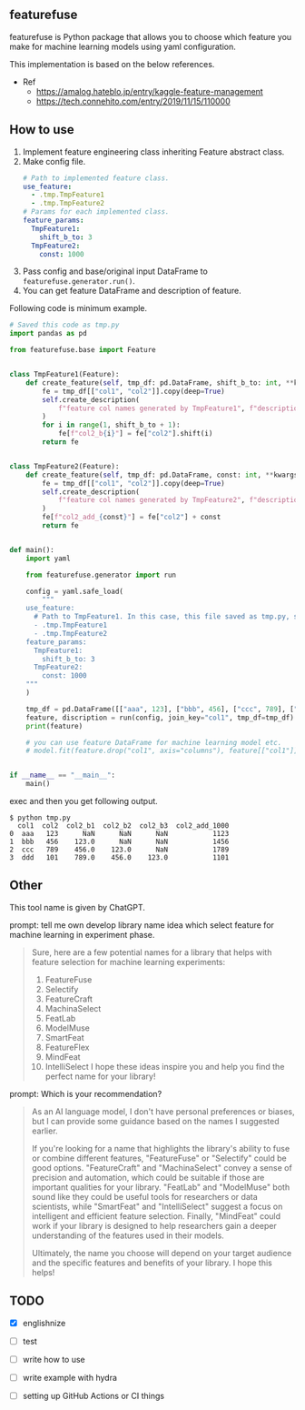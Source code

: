 featurefuse
---

featurefuse is Python package that allows you to choose which feature you make for machine learning models using yaml configuration.

This implementation is based on the below references.

- Ref
  - https://amalog.hateblo.jp/entry/kaggle-feature-management
  - https://tech.connehito.com/entry/2019/11/15/110000

How to use
---

1. Implement feature engineering class inheriting Feature abstract class.
2. Make config file.
    ```yaml
    # Path to implemented feature class.
    use_feature:
      - .tmp.TmpFeature1
      - .tmp.TmpFeature2
    # Params for each implemented class.
    feature_params:
      TmpFeature1:
        shift_b_to: 3
      TmpFeature2:
        const: 1000
    ```
3. Pass config and base/original input DataFrame to `featurefuse.generator.run()`.
4. You can get feature DataFrame and description of feature.

Following code is minimum example.

```python
# Saved this code as tmp.py
import pandas as pd

from featurefuse.base import Feature


class TmpFeature1(Feature):
    def create_feature(self, tmp_df: pd.DataFrame, shift_b_to: int, **kwargs) -> pd.DataFrame:
        fe = tmp_df[["col1", "col2"]].copy(deep=True)
        self.create_description(
            f"feature col names generated by TmpFeature1", f"description of each cols of TmpFeature1"
        )
        for i in range(1, shift_b_to + 1):
            fe[f"col2_b{i}"] = fe["col2"].shift(i)
        return fe


class TmpFeature2(Feature):
    def create_feature(self, tmp_df: pd.DataFrame, const: int, **kwargs) -> pd.DataFrame:
        fe = tmp_df[["col1", "col2"]].copy(deep=True)
        self.create_description(
            f"feature col names generated by TmpFeature2", f"description of each cols of TmpFeature2"
        )
        fe[f"col2_add_{const}"] = fe["col2"] + const
        return fe


def main():
    import yaml

    from featurefuse.generator import run

    config = yaml.safe_load(
        """
    use_feature:
      # Path to TmpFeature1. In this case, this file saved as tmp.py, so path is .tmp.TmpFeature1
      - .tmp.TmpFeature1
      - .tmp.TmpFeature2
    feature_params:
      TmpFeature1:
        shift_b_to: 3
      TmpFeature2:
        const: 1000
    """
    )

    tmp_df = pd.DataFrame([["aaa", 123], ["bbb", 456], ["ccc", 789], ["ddd", 101]], columns=["col1", "col2"])
    feature, discription = run(config, join_key="col1", tmp_df=tmp_df)
    print(feature)

    # you can use feature DataFrame for machine learning model etc.
    # model.fit(feature.drop("col1", axis="columns"), feature[["col1"]])


if __name__ == "__main__":
    main()
```

exec and then you get following output.

```text
$ python tmp.py
  col1  col2  col2_b1  col2_b2  col2_b3  col2_add_1000
0  aaa   123      NaN      NaN      NaN           1123
1  bbb   456    123.0      NaN      NaN           1456
2  ccc   789    456.0    123.0      NaN           1789
3  ddd   101    789.0    456.0    123.0           1101
```


Other
---

This tool name is given by ChatGPT.

prompt: tell me own develop library name idea which select feature for machine learning in experiment phase.

> Sure, here are a few potential names for a library that helps with feature selection for machine learning experiments:
> 1. FeatureFuse
> 2. Selectify
> 3. FeatureCraft
> 4. MachinaSelect
> 5. FeatLab
> 6. ModelMuse
> 7. SmartFeat
> 8. FeatureFlex
> 9. MindFeat
> 10. IntelliSelect
> I hope these ideas inspire you and help you find the perfect name for your library!

prompt: Which is your recommendation?

> As an AI language model, I don't have personal preferences or biases, but I can provide some guidance based on the names I suggested earlier.
>
> If you're looking for a name that highlights the library's ability to fuse or combine different features, "FeatureFuse" or "Selectify" could be good options. "FeatureCraft" and "MachinaSelect" convey a sense of precision and automation, which could be suitable if those are important qualities for your library. "FeatLab" and "ModelMuse" both sound like they could be useful tools for researchers or data scientists, while "SmartFeat" and "IntelliSelect" suggest a focus on intelligent and efficient feature selection. Finally, "MindFeat" could work if your library is designed to help researchers gain a deeper understanding of the features used in their models.
>
> Ultimately, the name you choose will depend on your target audience and the specific features and benefits of your library. I hope this helps!


TODO
---

- [x] englishnize
- [ ] test
- [ ] write how to use
- [ ] write example with hydra
- [ ] setting up GitHub Actions or CI things

